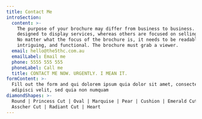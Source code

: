 ```yaml
---
title: Contact Me
introSection:
  content: >-
    The purpose of your brochure may differ from business to business. Some are
    designed to display services, whereas others are focused on selling an idea.
    No matter what the focus of the brochure is, it needs to be readable,
    intriguing, and functional. The brochure must grab a viewer.
  email: hello@the5thc.com.au
  emailLabel: Email me
  phone: 5555 555 555
  phoneLabel: Call me
  title: CONTACT ME NOW. URGENTLY. I MEAN IT.
formContent: >-
  Fill out the form and qui dolorem ipsum quia dolor sit amet, consectetur,
  adipisci velit, sed quia non numquam
diamondShapes: >-
  Round | Princess Cut | Oval | Marquise | Pear | Cushion | Emerald Cut |
  Asscher Cut | Radiant Cut | Heart
---
```


